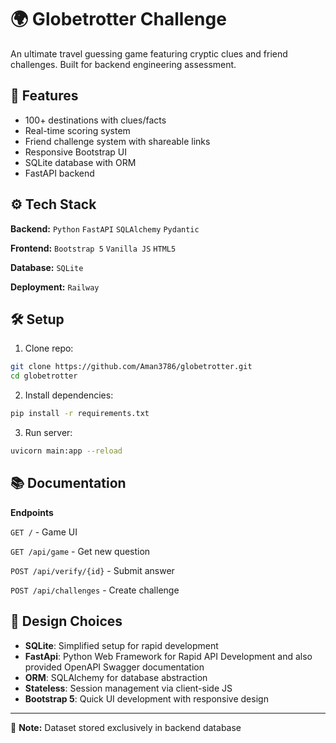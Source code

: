 # :earth_africa: Globetrotter Challenge
An ultimate travel guessing game featuring cryptic clues and friend challenges. Built for backend engineering assessment.
## :rocket: Features
- 100+ destinations with clues/facts
- Real-time scoring system
- Friend challenge system with shareable links
- Responsive Bootstrap UI
- SQLite database with ORM
- FastAPI backend
## :gear: Tech Stack
**Backend:** 
`Python` `FastAPI` `SQLAlchemy` `Pydantic`

**Frontend:** 
`Bootstrap 5` `Vanilla JS` `HTML5`

**Database:** 
`SQLite`

**Deployment:**
`Railway`
## :hammer_and_wrench: Setup
1. Clone repo:
```bash
git clone https://github.com/Aman3786/globetrotter.git
cd globetrotter
```
2. Install dependencies:
```bash
pip install -r requirements.txt
```
3. Run server:
```bash
uvicorn main:app --reload
```
## :books: Documentation
**Endpoints** 

`GET /` - Game UI 

`GET /api/game` - Get new question 

`POST /api/verify/{id}` - Submit answer 

`POST /api/challenges` - Create challenge
## :round_pushpin: Design Choices
- **SQLite**: Simplified setup for rapid development
- **FastApi**: Python Web Framework for Rapid API Development and also provided OpenAPI Swagger documentation 
- **ORM**: SQLAlchemy for database abstraction
- **Stateless**: Session management via client-side JS
- **Bootstrap 5**: Quick UI development with responsive design
---
:closed_lock_with_key: **Note:** Dataset stored exclusively in backend database








